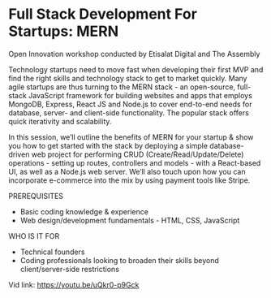 # Full Stack Development For Startups: MERN

Open Innovation workshop conducted by Etisalat Digital and The Assembly

Technology startups need to move fast when developing their first MVP and find the right skills and technology stack to get to market quickly. Many agile startups are thus turning to the MERN stack - an open-source, full-stack JavaScript framework for building websites and apps that employs MongoDB, Express, React JS and Node.js to cover end-to-end needs for database, server- and client-side functionality. The popular stack offers quick iterativity and scalability.

In this session, we’ll outline the benefits of MERN for your startup & show you how to get started with the stack by deploying a simple database-driven web project for performing CRUD (Create/Read/Update/Delete) operations - setting up routes, controllers and models - with a React-based UI, as well as a Node.js web server. We’ll also touch upon how you can incorporate e-commerce into the mix by using payment tools like Stripe.

PREREQUISITES
- Basic coding knowledge & experience
- Web design/development fundamentals - HTML, CSS, JavaScript

WHO IS IT FOR
- Technical founders
- Coding professionals looking to broaden their skills beyond client/server-side restrictions

Vid link: https://youtu.be/uQkr0-p9Gck

